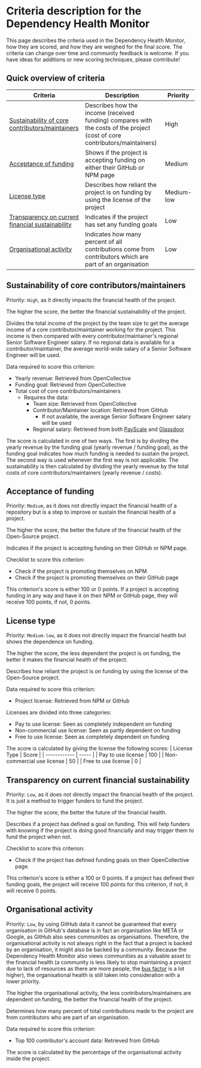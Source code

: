 # Criteria description for the Dependency Health Monitor
This page describes the criteria used in the Dependency Health Monitor, how they are scored, and how they are weighed for the final score. The criteria can change over time and community feedback is welcome. If you have ideas for additions or new scoring techniques, please contribute!

## Quick overview of criteria
| Criteria                                         | Description                                                                                                                | Priority   |
| ------------------------------------------------ | -------------------------------------------------------------------------------------------------------------------------- | ---------- |
| [Sustainability of core contributors/maintainers](#sustainability-of-core-contributorsmaintainers)  | Describes how the income (received funding) compares with the costs of the project (cost of core contributors/maintainers) | High       |
| [Acceptance of funding](#acceptance-of-funding)                            | Shows if the project is accepting funding on either their GitHub or NPM page                                               | Medium     |
| [License type](#license-type)                                     | Describes how reliant the project is on funding by using the license of the project                                        | Medium-low |
| [Transparency on current financial sustainability](#transparency-on-current-financial-sustainability) | Indicates if the project has set any funding goals                                                                         | Low        |
| [Organisational activity](#organisational-activity)                          | Indicates how many percent of all contributions come from contributors which are part of an organisation                   | Low       |

## Sustainability of core contributors/maintainers
Priority: `High`, as it directly impacts the financial health of the project.

The higher the score, the better the financial sustainability of the project.

Divides the total income of the project by the team size to get the average income of a core contributor/maintainer working for the project. This income is then compared with every contributor/maintainer's regional Senior Software Engineer salary. If no regional data is available for a contributor/maintainer, the average world-wide salary of a Senior Software Engineer will be used.

Data required to score this criterion:
- Yearly revenue: Retrieved from OpenCollective
- Funding goal: Retrieved from OpenCollective
- Total cost of core contributors/maintainers
  - Requires the data:
    - Team size: Retrieved from OpenCollective
    - Contributor/Maintainer location: Retrieved from GitHub
      - If not available, the average Senior Software Engineer salary will be used
    - Regional salary: Retrieved from both [PayScale](https://developers.payscale.com/) and [Glassdoor](https://www.glassdoor.com/developer/index.htm)

The score is calculated in one of two ways. The first is by dividing the yearly revenue by the funding goal (yearly revenue / funding goal), as the funding goal indicates how much funding is needed to sustain the project. The second way is used whenever the first way is not applicable. The sustainability is then calculated by dividing the yearly revenue by the total costs of core contributors/maintainers (yearly revenue / costs).

## Acceptance of funding
Priority: `Medium`, as it does not directly impact the financial health of a repository but is a step to improve or sustain the financial health of a project.

The higher the score, the better the future of the financial health of the Open-Source project.

Indicates if the project is accepting funding on their GitHub or NPM page.

Checklist to score this criterion:
- Check if the project is promoting themselves on NPM
- Check if the project is promoting themselves on their GitHub page

This criterion's score is either 100 or 0 points. If a project is accepting funding in any way and have it on their NPM or GitHub page, they will receive 100 points, if not, 0 points.

## License type
Priority: `Medium-low`, as it does not directly impact the financial health but shows the dependence on funding.

The higher the score, the less dependent the project is on funding, the better it makes the financial health of the project.

Describes how reliant the project is on funding by using the license of the Open-Source project.

Data required to score this criterion:
- Project license: Retrieved from NPM or GitHub

Licenses are divided into three categories:
- Pay to use license: Seen as completely independent on funding
- Non-commercial use license: Seen as partly dependent on funding
- Free to use license: Seen as completely dependent on funding

The score is calculated by giving the license the following scores:
| License Type | Score |
| ------------ | ----- |
| Pay to use license | 100 |
| Non-commercial use license | 50 |
| Free to use license | 0 |

## Transparency on current financial sustainability
Priority: `Low`, as it does not directly impact the financial health of the project. It is just a method to trigger funders to fund the project.

The higher the score, the better the future of the financial health.

Describes if a project has defined a goal on funding. This will help funders with knowing if the project is doing good financially and may trigger them to fund the project when not.

Checklist to score this criterion:
- Check if the project has defined funding goals on their OpenCollective page.

This criterion's score is either a 100 or 0 points. If a project has defined their funding goals, the project will receive 100 points for this criterion, if not, it will receive 0 points.

## Organisational activity
Priority: `Low`, by using GitHub data it cannot be guaranteed that every organisation in GitHub's database is in fact an organisation like META or Google, as GitHub also sees communities as organisations. Therefore, the organisational activity is not always right in the fact that a project is backed by an organisation, it might also be backed by a community. Because the Dependency Health Monitor also views communities as a valuable asset to the financial health (a community is less likely to stop maintaining a project due to lack of resources as there are more people, the [bus factor](https://en.wikipedia.org/wiki/Bus_factor) is a lot higher), the organisational health is still taken into consideration with a lower priority.

The higher the organisational activity, the less contributors/maintainers are dependent on funding, the better the financial health of the project.

Determines how many percent of total contributions made to the project are from contributors who are part of an organisation.

Data required to score this criterion:
- Top 100 contributor's account data: Retrieved from GitHub

The score is calculated by the percentage of the organisational activity inside the project.